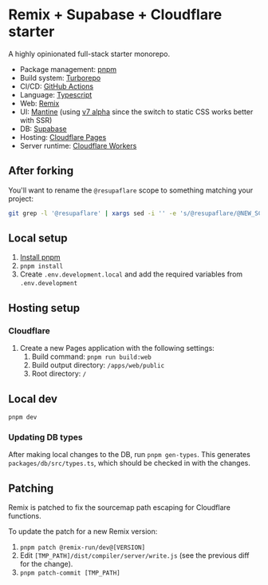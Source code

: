 # Remix + Supabase + Cloudflare starter

A highly opinionated full-stack starter monorepo.

- Package management: [pnpm](https://pnpm.io/)
- Build system: [Turborepo](https://turbo.build/)
- CI/CD: [GitHub Actions](https://github.com/features/actions)
- Language: [Typescript](https://www.typescriptlang.org/)
- Web: [Remix](https://remix.run/)
- UI: [Mantine](https://mantine.dev/) (using [v7 alpha](https://v7.mantine.dev/getting-started) since the switch to static CSS works better with SSR)
- DB: [Supabase](https://supabase.com/)
- Hosting: [Cloudflare Pages](https://pages.cloudflare.com/)
- Server runtime: [Cloudflare Workers](https://workers.cloudflare.com/)

## After forking

You'll want to rename the `@resupaflare` scope to something matching your
project:

```bash
git grep -l '@resupaflare' | xargs sed -i '' -e 's/@resupaflare/@NEW_SCOPE/g'
```

## Local setup

1. [Install pnpm](https://pnpm.io/installation)
1. `pnpm install`
1. Create `.env.development.local` and add the required variables from
   `.env.development`

## Hosting setup

### Cloudflare

1. Create a new Pages application with the following settings:
   1. Build command: `pnpm run build:web`
   1. Build output directory: `/apps/web/public`
   1. Root directory: `/`

## Local dev

`pnpm dev`

### Updating DB types

After making local changes to the DB, run `pnpm gen-types`. This generates
`packages/db/src/types.ts`, which should be checked in with the changes.

## Patching

Remix is patched to fix the sourcemap path escaping for Cloudflare functions.

To update the patch for a new Remix version:

1. `pnpm patch @remix-run/dev@[VERSION]`
1. Edit `[TMP_PATH]/dist/compiler/server/write.js` (see the previous diff for the change).
1. `pnpm patch-commit [TMP_PATH]`
